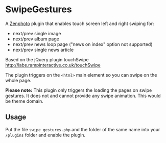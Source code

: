 SwipeGestures
==========

A [Zenphoto](http://www.zenphoto.org) plugin that enables touch screen left and right swiping for:
- next/prev single image
- next/prev album page
- next/prev news loop page ("news on index" option not supported)
- next/prev single news article

Based on the jQuery plugin touchSwipe http://labs.rampinteractive.co.uk/touchSwipe

The plugin triggers on the `<html>` main element so you can swipe on the whole page.

**Please note:**  This plugin only triggers the loading the pages on swipe gestures. It does not and cannot provide any swipe animation. This would be theme domain.

Usage
------

Put the file `swipe_gestures.php` and the folder of the same name into your `/plugins` folder and enable the plugin. 
